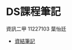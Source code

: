 
# DS課程筆記
資訊二甲 11227103 葉怡廷
- [資結筆記](https://drive.google.com/file/d/155KQOtcLChQxFVfNhgzbTkBmBxscFc7q/view?usp=sharing)
